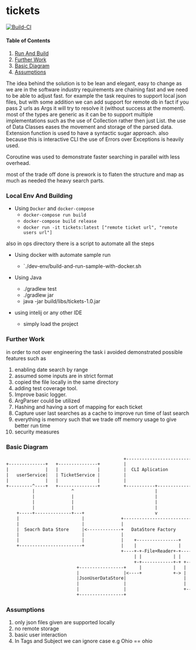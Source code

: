 # tickets
[![Build-CI](https://github.com/annoymousGiraf/tickets/actions/workflows/gradle.yml/badge.svg)](https://github.com/annoymousGiraf/tickets/actions/workflows/gradle.yml)
#### Table of Contents
1. [Run And Build](#runAndBuild)
2. [Further Work](#further)
3. [Basic Diagram](#diagram)
4. [Assumptions](#assumptions)  

The idea behind the solution is to be lean and elegant, easy to change as we are
in the software industry requirements are chaining fast and we need to be able to adjust fast.
for example the task requires to support local json files, but with some addition we can add support for remote db in fact if you pass 2 
urls as Args it will try to resolve it (without success at the moment). most of the types are generic as it can be to support multiple implementations such as the use
of Collection rather then just List. the use of Data Classes eases the movement and storage of the parsed data. Extension function is used to
have a syntactic sugar approach. also because this is interactive CLI the use of Errors over Exceptions is heavily used.

Coroutine was used to demonstrate faster searching in parallel with less overhead.

most of the trade off done is prework is to flaten the structure and map as much as needed the heavy search parts.

<a name="runAndBuild"/>

### Local Env And Building

* Using `Docker` and `docker-compose`
    * `docker-compose run build`
    * `docker-compose build release`
    * `docker run -it tickets:latest ["remote ticket url", "remote users url"] `

also in ops directory there is a script to automate all the steps

* Using docker with automate sample run
    * `./dev-env/build-and-run-sample-with-docker.sh

* Using Java
    * ./gradlew test
    * ./gradlew jar
    * java -jar build/libs/tickets-1.0.jar

* using intelij or any other IDE
    * simply load the project

<a name="further"/>   

### Further Work
in order to not over engineering the task i avoided demonstrated possible features such as
1. enabling date search by range
2. assumed some inputs are in strict format
3. copied the file locally in the same directory
4. adding test coverage tool.
5. Improve basic logger.
6. ArgParser could be utilized
7. Hashing and having a sort of mapping for each ticket
8. Capture user last searches as a cache to improve run time of last search
9. everything is memory such that we trade off memory usage to give better run time
10. security measures  


<a name="diagram"/>

### Basic Diagram

```dtd
                                             +-------------------------+
+--------------+   +---------------+         |                         |
|              |   |               |         |  CLI Aplication         |
|   userService|   | TicketService |         |                         |
|              |   |               |         |                         |
+---------^----+   +---------------+         +-----------+-------------+
          |              ^                               |
          |              |                               |
          |              |                               |
          |              |                               |
    +-----+--------------+---+                           v
    |                        |              +--------------------------+
    |                        |              |                          |
    |  Seacrh Data Store     |<-------------+   DataStore Factory      |
    |                        |              |                          |
    |                        |              |    +----------------+    |
    +------------------------+              |    |                |    |
                                            +----+-+-File+Reader+-+----+
                                                 | |            | |
                                                 +-+------------+-+ +-----------------------+
                           +-----------------+     |            |   |                       |
                           |                 |<----+            +-> |   JsonTicketDataStore |
                           |JsonUserDataStore|                      |                       |
                           |                 |                      |                       |
                           |                 |                      +-----------------------+
                           +-----------------+
```

<a name="assumptions"/>

### Assumptions

1. only json files given are supported locally
2. no remote storage
3. basic user interaction
4. In Tags and Subject we can ignore case e.g Ohio == ohio